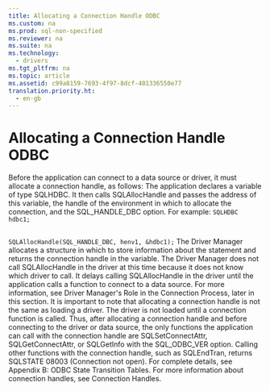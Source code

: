 ```yaml
---
title: Allocating a Connection Handle ODBC
ms.custom: na
ms.prod: sql-non-specified
ms.reviewer: na
ms.suite: na
ms.technology: 
  - drivers
ms.tgt_pltfrm: na
ms.topic: article
ms.assetid: c99a8159-7693-4f97-8dcf-401336550e77
translation.priority.ht: 
  - en-gb
---
```

# Allocating a Connection Handle ODBC
<?xml version="1.0" encoding="utf-8"?>
<developerReferenceWithoutSyntaxDocument xmlns="http://ddue.schemas.microsoft.com/authoring/2003/5" xmlns:xlink="http://www.w3.org/1999/xlink" xmlns:xsi="http://www.w3.org/2001/XMLSchema-instance" xsi:schemaLocation="http://ddue.schemas.microsoft.com/authoring/2003/5 http://dduestorage.blob.core.windows.net/ddueschema/developer.xsd">
  <introduction>
    <para>Before the application can connect to a data source or driver, it must allocate a connection handle, as follows:  </para>
    <list class="ordered">
      <listItem>
        <para>The application declares a variable of type SQLHDBC. It then calls <legacyBold>SQLAllocHandle</legacyBold> and passes the address of this variable, the handle of the environment in which to allocate the connection, and the SQL_HANDLE_DBC option. For example: </para>
        <code>SQLHDBC hdbc1;

SQLAllocHandle(SQL_HANDLE_DBC, henv1, &amp;hdbc1);</code>
      </listItem>
      <listItem>
        <para>The Driver Manager allocates a structure in which to store information about the statement and returns the connection handle in the variable.</para>
      </listItem>
    </list>
    <para>The Driver Manager does not call <legacyBold>SQLAllocHandle</legacyBold> in the driver at this time because it does not know which driver to call. It delays calling <legacyBold>SQLAllocHandle</legacyBold> in the driver until the application calls a function to connect to a data source. For more information, see <legacyLink xlink:href="77c05630-5a8b-467d-b80e-c705dc06d601">Driver Manager's Role in the Connection Process</legacyLink>, later in this section.</para>
    <para>It is important to note that allocating a connection handle is not the same as loading a driver. The driver is not loaded until a connection function is called. Thus, after allocating a connection handle and before connecting to the driver or data source, the only functions the application can call with the connection handle are <legacyBold>SQLSetConnectAttr</legacyBold>, <legacyBold>SQLGetConnectAttr</legacyBold>, or <legacyBold>SQLGetInfo</legacyBold> with the SQL_ODBC_VER option. Calling other functions with the connection handle, such as <legacyBold>SQLEndTran</legacyBold>, returns SQLSTATE 08003 (Connection not open). For complete details, see <legacyLink xlink:href="15088dbe-896f-4296-b397-02bb3d0ac0fb">Appendix B: ODBC State Transition Tables</legacyLink>.</para>
    <para>For more information about connection handles, see <legacyLink xlink:href="12222653-f04d-46d6-bdee-61348f5d550f">Connection Handles</legacyLink>.</para>
  </introduction>
  <relatedTopics />
</developerReferenceWithoutSyntaxDocument>